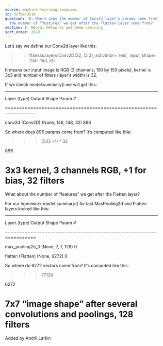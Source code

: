 ```yaml
---
course: machine-learning-zoomcamp
id: 52fbe7351e
question: 'Q: Where does the number of Conv2d layer’s params come from? Where does
  the number of “features” we get after the Flatten layer come from?'
section: 8. Neural Networks and Deep Learning
sort_order: 2970
---
```


Let’s say we define our Conv2d layer like this:

>> tf.keras.layers.Conv2D(32, (3,3), activation='relu', input_shape=(150, 150, 3))

It means our input image is RGB (3 channels, 150 by 150 pixels), kernel is 3x3 and number of filters (layer’s width) is 32.

If we check model.summary() we will get this:

_________________________________________________________________

Layer (type)                Output Shape              Param #

=================================================================

conv2d (Conv2D)             (None, 148, 148, 32)      896

So where does 896 params come from? It’s computed like this:

>>> (3*3*3 +1) * 32

896

# 3x3 kernel, 3 channels RGB, +1 for bias, 32 filters

What about the number of “features” we get after the Flatten layer?

For our homework model.summary() for last MaxPooling2d and Flatten layers looked like this:

_________________________________________________________________

Layer (type)                Output Shape              Param #

=================================================================

max_pooling2d_3       (None, 7, 7, 128)         0

flatten (Flatten)           (None, 6272)              0

So where do 6272 vectors come from? It’s computed like this:

>>> 7*7*128

6272

# 7x7 “image shape” after several convolutions and poolings, 128 filters

Added by Andrii Larkin

